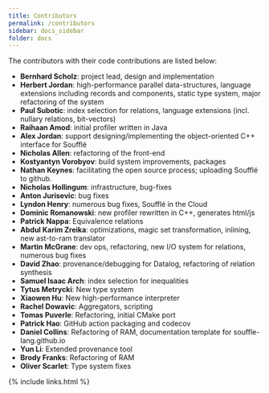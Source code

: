 ```yaml
---
title: Contributors
permalink: /contributors
sidebar: docs_sidebar
folder: docs
---
```


The contributors with their code contributions are listed below:
 * **Bernhard Scholz**: project lead, design and implementation
 * **Herbert Jordan**: high-performance parallel data-structures, language extensions including records and components, static type system, major refactoring of the system
 * **Paul Subotic**: index selection for relations, language extensions (incl. nullary relations, bit-vectors)
 * **Raihaan Amod**: initial profiler written in Java 
 * **Alex Jordan**: support designing/implementing the object-oriented C++ interface for Soufflé
 * **Nicholas Allen**: refactoring of the front-end
 * **Kostyantyn Vorobyov**: build system improvements, packages
 * **Nathan Keynes**: facilitating the open source process; uploading Soufflé to github.
 * **Nicholas Hollingum**: infrastructure, bug-fixes 
 * **Anton Jurisevic**: bug fixes
 * **Lyndon Henry**: numerous bug fixes, Soufflé in the Cloud 
 * **Dominic Romanowski**: new profiler rewritten in C++, generates html/js
 * **Patrick Nappa**: Equivalence relations
 * **Abdul Karim Zreika**: optimizations, magic set transformation, inlining, new ast-to-ram translator
 * **Martin McGrane**: dev ops, refactoring, new I/O system for relations, numerous bug fixes
 * **David Zhao**: provenance/debugging for Datalog, refactoring of relation synthesis
 * **Samuel Isaac Arch**: index selection for inequalities
 * **Tytus Metrycki**: New type system
 * **Xiaowen Hu**: New high-performance interpreter
 * **Rachel Dowavic**: Aggregators, scripting
 * **Tomas Puverle**: Refactoring, initial CMake port
 * **Patrick Hao**: GitHub action packaging and codecov
 * **Daniel Collins**: Refactoring of RAM, documentation template for souffle-lang.github.io
 * **Yun Li**: Extended provenance tool
 * **Brody Franks**: Refactoring of RAM
 * **Oliver Scarlet**: Type system fixes

{% include links.html %}
